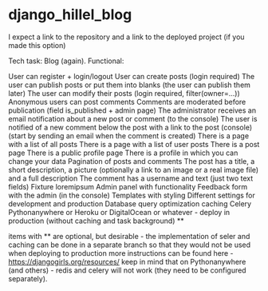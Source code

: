 # django_hillel_blog

I expect a link to the repository and a link to the deployed project (if you made this option)

Tech task:
Blog (again).
Functional:

User can register + login/logout
User can create posts (login required)
The user can publish posts or put them into blanks (the user can publish them later)
The user can modify their posts (login required, filter(owner=...))
Anonymous users can post comments
Comments are moderated before publication (field is_published + admin page)
The administrator receives an email notification about a new post or comment (to the console)
The user is notified of a new comment below the post with a link to the post (console) (start by sending an email when the comment is created)
There is a page with a list of all posts
There is a page with a list of user posts
There is a post page
There is a public profile page
There is a profile in which you can change your data
Pagination of posts and comments
The post has a title, a short description, a picture (optionally a link to an image or a real image file) and a full description
The comment has a username and text (just two text fields)
Fixture loremipsum
Admin panel with functionality
Feedback form with the admin (in the console)
Templates with styling
Different settings for development and production
Database query optimization
caching
Celery
Pythonanywhere or Heroku or DigitalOcean or whatever - deploy in production (without caching and task background) **

items with ** are optional, but desirable - the implementation of seler and caching can be done in a separate branch so that they would not be used when deploying to production
more instructions can be found here - https://djangogirls.org/resources/
keep in mind that on Pythonanywhere (and others) - redis and celery will not work (they need to be configured separately).
